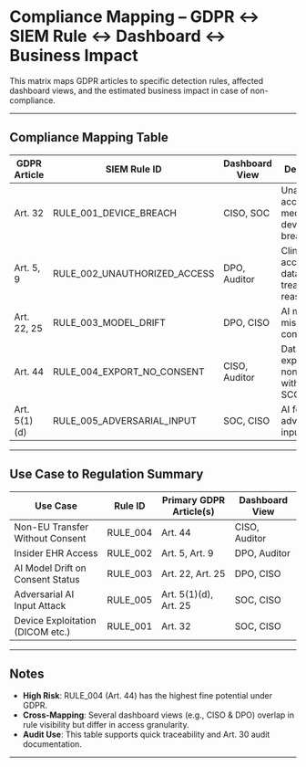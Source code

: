 # Compliance Mapping – GDPR ↔ SIEM Rule ↔ Dashboard ↔ Business Impact

This matrix maps GDPR articles to specific detection rules, affected dashboard views, and the estimated business impact in case of non-compliance.

---

## Compliance Mapping Table

| GDPR Article | SIEM Rule ID                  | Dashboard View      | Description                                       | Business Impact (€)        |
|--------------|-------------------------------|---------------------|---------------------------------------------------|-----------------------------|
| Art. 32      | RULE_001_DEVICE_BREACH        | CISO, SOC           | Unauthorized access via medical device breach     | €1.5M fine + brand damage   |
| Art. 5, 9    | RULE_002_UNAUTHORIZED_ACCESS  | DPO, Auditor        | Clinician accesses data without treatment reason  | €2M fine + breach report    |
| Art. 22, 25  | RULE_003_MODEL_DRIFT          | DPO, CISO           | AI model misclassifies consent                    | €500K + regulatory scrutiny |
| Art. 44      | RULE_004_EXPORT_NO_CONSENT    | CISO, Auditor       | Data exported to non-EU without SCC/consent       | €20M max fine               |
| Art. 5(1)(d) | RULE_005_ADVERSARIAL_INPUT     | SOC, CISO           | AI fooled by adversarial inputs                   | €1M + operational disruption |

---

## Use Case to Regulation Summary

| Use Case                          | Rule ID       | Primary GDPR Article(s)   | Dashboard View |
|----------------------------------|---------------|----------------------------|----------------|
| Non-EU Transfer Without Consent  | RULE_004      | Art. 44                    | CISO, Auditor  |
| Insider EHR Access               | RULE_002      | Art. 5, Art. 9             | DPO, Auditor   |
| AI Model Drift on Consent Status | RULE_003      | Art. 22, Art. 25           | DPO, CISO      |
| Adversarial AI Input Attack      | RULE_005      | Art. 5(1)(d), Art. 25      | SOC, CISO      |
| Device Exploitation (DICOM etc.)| RULE_001      | Art. 32                    | SOC, CISO      |

---

## Notes

- **High Risk**: RULE_004 (Art. 44) has the highest fine potential under GDPR.
- **Cross-Mapping**: Several dashboard views (e.g., CISO & DPO) overlap in rule visibility but differ in access granularity.
- **Audit Use**: This table supports quick traceability and Art. 30 audit documentation.

---



